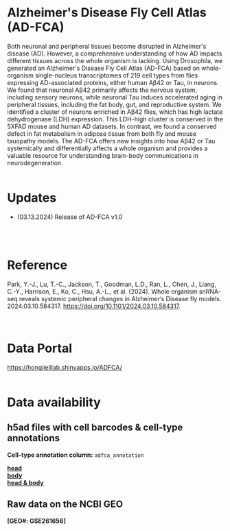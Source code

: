 # Alzheimer's Disease Fly Cell Atlas (AD-FCA)
Both neuronal and peripheral tissues become disrupted in Alzheimer's disease (AD). However, a comprehensive understanding of how AD impacts different tissues across the whole organism is lacking. Using Drosophila, we generated an Alzheimer's Disease Fly Cell Atlas (AD-FCA) based on whole-organism single-nucleus transcriptomes of 219 cell types from flies expressing AD-associated proteins, either human Aβ42 or Tau, in neurons. We found that neuronal Aβ42 primarily affects the nervous system, including sensory neurons, while neuronal Tau induces accelerated aging in peripheral tissues, including the fat body, gut, and reproductive system. We identified a cluster of neurons enriched in Aβ42 flies, which has high lactate dehydrogenase (LDH) expression. This LDH-high cluster is conserved in the 5XFAD mouse and human AD datasets. In contrast, we found a conserved defect in fat metabolism in adipose tissue from both fly and mouse tauopathy models. The AD-FCA offers new insights into how Aβ42 or Tau systemically and differentially affects a whole organism and provides a valuable resource for understanding brain-body communications in neurodegeneration. 
<br/><br/>

# Updates
- (03.13.2024) Release of AD-FCA v1.0
   
<br/><br/>

# Reference
Park, Y.-J., Lu, T.-C., Jackson, T., Goodman, L.D., Ran, L., Chen, J., Liang, C.-Y., Harrison, E., Ko, C., Hsu, A.-L., et al. (2024). Whole organism snRNA-seq reveals systemic peripheral changes in Alzheimer’s Disease fly models. 2024.03.10.584317. https://doi.org/10.1101/2024.03.10.584317.  
<br/><br/>



# Data Portal 
https://hongjielilab.shinyapps.io/ADFCA/
<br/><br/>
# Data availability  
## h5ad files with cell barcodes & cell-type annotations  
**Cell-type annotation column:** `adfca_annotation`  

**[head](https://bcmedu-my.sharepoint.com/:u:/g/personal/u239500_bcm_edu/Efz782aiTiVCm7lHeT4f0xQBJdtr3A14yF03-p495tAZwA?e=4oMVBV)**  
**[body](https://bcmedu-my.sharepoint.com/:u:/g/personal/u239500_bcm_edu/Eehc7ghAkKBBgrk9nVsjPtEBHNfokciimCG7O_qY9ZCsBA?e=d8s6n9)**    
**[head & body](https://bcmedu-my.sharepoint.com/:u:/g/personal/u239500_bcm_edu/EU88fnNA41NHitEhE3z_V4sB5gaYffa-N6ijTyq3c_hvHw?e=8dTsSo)**    

## Raw data on the NCBI GEO
 **[GEO#: GSE261656]**  
